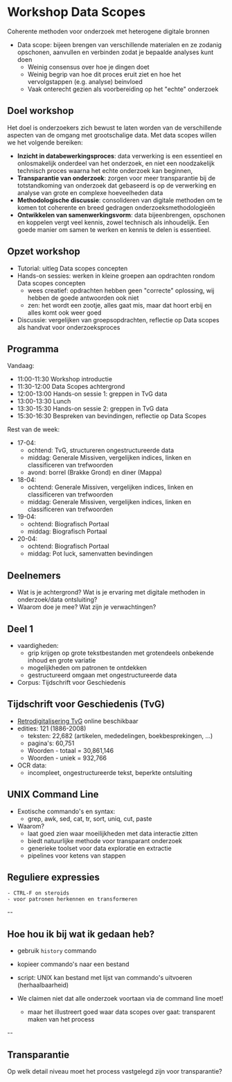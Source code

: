 # Workshop Data Scopes

Coherente methoden voor onderzoek met heterogene digitale bronnen

- Data scope: bijeen brengen van verschillende materialen en ze zodanig opschonen, aanvullen en verbinden zodat je bepaalde analyses kunt doen
    - Weinig consensus over hoe je dingen doet
    - Weinig begrip van hoe dit proces eruit ziet en hoe het vervolgstappen (e.g. analyse) beinvloed
    - Vaak onterecht gezien als voorbereiding op het "echte" onderzoek

## Doel workshop

Het doel is onderzoekers zich bewust te laten worden van de verschillende aspecten van de omgang met grootschalige data. Met data scopes willen we het volgende bereiken:

- **Inzicht in databewerkingsproces**: data verwerking is een essentieel en onlosmakelijk onderdeel van het onderzoek, en niet een noodzakelijk technisch proces waarna het echte onderzoek kan beginnen,
- **Transparantie van onderzoek**: zorgen voor meer transparantie bij de totstandkoming van onderzoek dat gebaseerd is op de verwerking en analyse van grote en complexe hoeveelheden data
- **Methodologische discussie**: consolideren van digitale methoden om te komen tot coherente en breed gedragen onderzoeksmethodologieën
- **Ontwikkelen van samenwerkingsvorm**: data bijeenbrengen, opschonen en koppelen vergt veel kennis, zowel technisch als inhoudelijk. Een goede manier om samen te werken en kennis te delen is essentieel.

## Opzet workshop

+ Tutorial: uitleg Data scopes concepten
+ Hands-on sessies: werken in kleine groepen aan opdrachten rondom Data scopes concepten
    + wees creatief: opdrachten hebben geen "correcte" oplossing, wij hebben de goede antwoorden ook niet
    + zen: het wordt een zootje, alles gaat mis, maar dat hoort erbij en alles komt ook weer goed
+ Discussie: vergelijken van groepsopdrachten, reflectie op Data scopes als handvat voor onderzoeksproces

## Programma


Vandaag:

+ 11:00-11:30 Workshop introductie
+ 11:30-12:00 Data Scopes achtergrond
+ 12:00-13:00 Hands-on sessie 1: greppen in TvG data
+ 13:00-13:30 Lunch
+ 13:30-15:30 Hands-on sessie 2: greppen in TvG data
+ 15:30-16:30 Bespreken van bevindingen, reflectie op Data Scopes

Rest van de week:

- 17-04:
    - ochtend: TvG, structureren ongestructureerde data
    - middag: Generale Missiven, vergelijken indices, linken en classificeren van trefwoorden
    - avond: borrel (Brakke Grond) en diner (Mappa)
- 18-04:
    - ochtend: Generale Missiven, vergelijken indices, linken en classificeren van trefwoorden
    - middag: Generale Missiven, vergelijken indices, linken en classificeren van trefwoorden
- 19-04:
    - ochtend: Biografisch Portaal
    - middag: Biografisch Portaal
- 20-04:
    - ochtend: Biografisch Portaal
    - middag: Pot luck, samenvatten bevindingen

## Deelnemers

- Wat is je achtergrond? Wat is je ervaring met digitale methoden in onderzoek/data ontsluiting?
- Waarom doe je mee? Wat zijn je verwachtingen?


## Deel 1
- vaardigheden:
    - grip krijgen op grote tekstbestanden met grotendeels onbekende inhoud en grote variatie
    - mogelijkheden om patronen te ontdekken
    - gestructureerd omgaan met ongestructureerde data
- Corpus: Tijdschrift voor Geschiedenis


## Tijdschrift voor Geschiedenis (TvG)

- [Retrodigitalisering TvG](http://resources.huygens.knaw.nl/retroboeken/tvg/) online beschikbaar
- edities: 121 (1886-2008) 
    - teksten: 22,682 (artikelen, mededelingen, boekbesprekingen, ...)
    - pagina's: 60,751
    - Woorden - totaal = 30,861,146
    - Woorden - uniek = 932,766
- OCR data:
    - incompleet, ongestructureerde tekst, beperkte ontsluiting

## UNIX Command Line

- Exotische commando's en syntax:
    - grep, awk, sed, cat, tr, sort, uniq, cut, paste
- Waarom?
    - laat goed zien waar moeilijkheden met data interactie zitten
    - biedt natuurlijke methode voor transparant onderzoek
    - generieke toolset voor data exploratie en extractie
    - pipelines voor ketens van stappen


## Reguliere expressies 
    - CTRL-F on steroids
    - voor patronen herkennen en transformeren

--

## Hoe hou ik bij wat ik gedaan heb?

- gebruik `history` commando
- kopieer commando's naar een bestand
- script: UNIX kan bestand met lijst van commando's uitvoeren (herhaalbaarheid)

- We claimen niet dat alle onderzoek voortaan via de command line moet!
    - maar het illustreert goed waar data scopes over gaat: transparent maken van het process

--

## Transparantie

Op welk detail niveau moet het process vastgelegd zijn voor transparantie?



